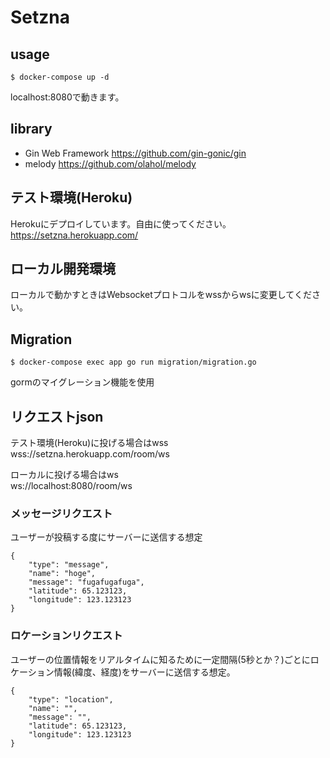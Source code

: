 # Setzna

## usage
```
$ docker-compose up -d
```
localhost:8080で動きます。

## library

- Gin Web Framework https://github.com/gin-gonic/gin
- melody https://github.com/olahol/melody

## テスト環境(Heroku)

Herokuにデプロイしています。自由に使ってください。  
https://setzna.herokuapp.com/

## ローカル開発環境

ローカルで動かすときはWebsocketプロトコルをwssからwsに変更してください。

## Migration
```
$ docker-compose exec app go run migration/migration.go
```
gormのマイグレーション機能を使用

## リクエストjson

テスト環境(Heroku)に投げる場合はwss  
wss://setzna.herokuapp.com/room/ws  

ローカルに投げる場合はws  
ws://localhost:8080/room/ws

### メッセージリクエスト

ユーザーが投稿する度にサーバーに送信する想定

```
{
    "type": "message",
    "name": "hoge",
    "message": "fugafugafuga",
    "latitude": 65.123123,
    "longitude": 123.123123
}
```

### ロケーションリクエスト

ユーザーの位置情報をリアルタイムに知るために一定間隔(5秒とか？)ごとにロケーション情報(緯度、経度)をサーバーに送信する想定。

```
{
    "type": "location",
    "name": "",
    "message": "",
    "latitude": 65.123123,
    "longitude": 123.123123
}
```